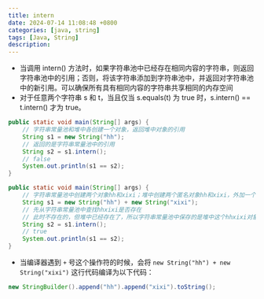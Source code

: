 ```yaml
---
title: intern
date: 2024-07-14 11:08:48 +0800
categories: [java, string]
tags: [Java, String]
description: 
---
```

- 当调用 intern() 方法时，如果字符串池中已经存在相同内容的字符串，则返回字符串池中的引用；否则，将该字符串添加到字符串池中，并返回对字符串池中的新引用。可以确保所有具有相同内容的字符串共享相同的内存空间
- 对于任意两个字符串 s 和 t，当且仅当 s.equals(t) 为 true 时，s.intern() == t.intern() 才为 true。

```java
public static void main(String[] args) {
    // 字符串常量池和堆中各创建一个对象，返回堆中对象的引用
    String s1 = new String("hh");
    // 返回的是字符串常量池中的引用
    String s2 = s1.intern();
    // false
    System.out.println(s1 == s2);
}
```

```java
public static void main(String[] args) {
    // 字符串常量池中创建两个对象hh和xixi；堆中创建两个匿名对象hh和xixi，外加一个hhxixi的对象，返回的就是这个堆中的hhxixi对象
    String s1 = new String("hh") + new String("xixi");
    // 先从字符串常量池中查找hhxixi是否存在
    // 此时不存在的，但堆中已经存在了，所以字符串常量池中保存的是堆中这个hhxixi对象的引用
    String s2 = s1.intern();
    // true
    System.out.println(s1 == s2);
}
```

- 当编译器遇到 `+` 号这个操作符的时候，会将 `new String("hh") + new String("xixi")` 这行代码编译为以下代码：

```java
new StringBuilder().append("hh").append("xixi").toString();
```

